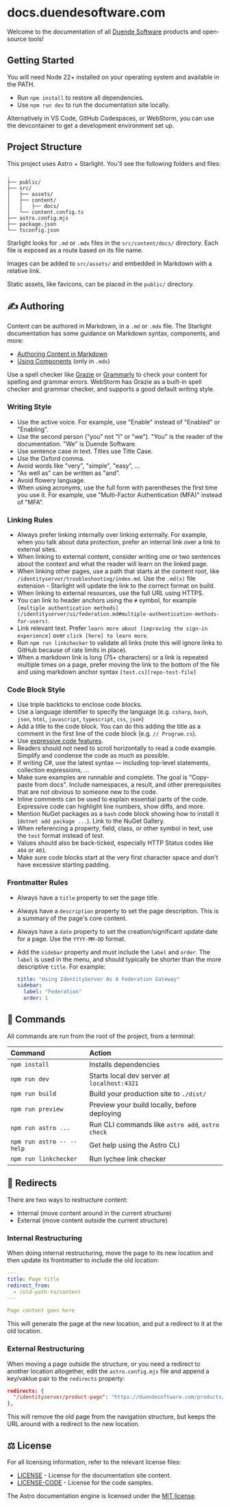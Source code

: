 # docs.duendesoftware.com

Welcome to the documentation of all [Duende Software](https://duendesoftware.com) products and open-source tools!

## Getting Started

You will need Node 22+ installed on your operating system and available in the PATH.

* Run `npm install` to restore all dependencies.
* Use `npm run dev` to run the documentation site locally.

Alternatively in VS Code, GitHub Codespaces, or WebStorm, you can use the devcontainer to get a development environment set up.

## Project Structure

This project uses Astro + Starlight. You'll see the following folders and files:

```
.
├── public/
├── src/
│   ├── assets/
│   ├── content/
│   │   ├── docs/
│   └── content.config.ts
├── astro.config.mjs
├── package.json
└── tsconfig.json
```

Starlight looks for `.md` or `.mdx` files in the `src/content/docs/` directory. Each file is exposed as a route based on its file name.

Images can be added to `src/assets/` and embedded in Markdown with a relative link.

Static assets, like favicons, can be placed in the `public/` directory.

## ✍️ Authoring

Content can be authored in Markdown, in a `.md` or `.mdx` file. The Starlight documentation has some guidance on Markdown syntax, components, and more:

* [Authoring Content in Markdown](https://starlight.astro.build/guides/authoring-content/)
* [Using Components](https://starlight.astro.build/components/using-components/) (only in `.mdx`)

Use a spell checker like [Grazie](https://www.jetbrains.com/grazie/) or [Grammarly](https://www.grammarly.com/) to check your content for spelling and grammar errors.
WebStorm has Grazie as a built-in spell checker and grammar checker, and supports a good default writing style.

### Writing Style

* Use the active voice. For example, use "Enable" instead of "Enabled" or "Enabling".
* Use the second person ("you" not "I" or "we"). "You" is the reader of the documentation. "We" is Duende Software.
* Use sentence case in text. Titles use Title Case.
* Use the Oxford comma.
* Avoid words like "very", "simple", "easy", ...
* "As well as" can be written as "and".
* Avoid flowery language.
* When using acronyms, use the full form with parentheses the first time you use it. For example, use "Multi-Factor Authentication (MFA)" instead of "MFA".

### Linking Rules

* Always prefer linking internally over linking externally. For example, when you talk about data protection, prefer an internal link over a link to external sites.
* When linking to external content, consider writing one or two sentences about the context and what the reader will learn on the linked page.
* When linking other pages, use a path that starts at the content root, like `/identityserver/troubleshooting/index.md`. Use the `.md(x)` file extension - Starlight will update the link to the correct format on build.
* When linking to external resources, use the full URL using HTTPS.
* You can link to header anchors using the `#` symbol, for example `[multiple authentication methods](/identityserver/ui/federation.md#multiple-authentication-methods-for-users)`.
* Link relevant text. Prefer `learn more about [improving the sign-in experience]` over `click [here] to learn more`.
* Run `npm run linkchecker` to validate all links (note this will ignore links to GitHub because of rate limits in place).
* When a markdown link is long (75+ characters) or a link is repeated multiple times on a page, prefer moving the link to the bottom of the file and using markdown anchor syntax `[test.cs][repo-test-file]`

### Code Block Style

* Use triple backticks to enclose code blocks.
* Use a language identifier to specify the language (e.g. `csharp`, `bash`, `json`, `html`, `javascript`, `typescript`, `css`, `json`)
* Add a title to the code block. You can do this adding the title as a comment in the first line of the code block (e.g. `// Program.cs`).
* Use [expressive code features](https://starlight.astro.build/guides/authoring-content/#expressive-code-features).
* Readers should not need to scroll horizontally to read a code example. Simplify and condense the code as much as possible.
* If writing C#, use the latest syntax — including top-level statements, collection expressions, ...
* Make sure examples are runnable and complete. The goal is "Copy-paste from docs". Include namespaces, a result, and other prerequisites that are not obvious to someone new to the code.
* Inline comments can be used to explain essential parts of the code. Expressive code can highlight line numbers, show diffs, and more.
* Mention NuGet packages as a `bash` code block showing how to install it (`dotnet add package ...`). Link to the NuGet Gallery.
* When referencing a property, field, class, or other symbol in text, use the `test` format instead of *test*.
* Values should also be back-ticked, especially HTTP Status codes like `404` or `401`.
* Make sure code blocks start at the very first character space and don't have excessive starting padding.

### Frontmatter Rules

* Always have a `title` property to set the page title.
* Always have a `description` property to set the page description. This is a summary of the page's core content.
* Always have a `date` property to set the creation/significant update date for a page. Use the `YYYY-MM-DD` format.
* Add the `sidebar` property and must include the `label` and `order`. The `label` is used in the menu, and should typically be shorter than the more descriptive `title`. For example:

    ```yaml
    title: "Using IdentityServer As A Federation Gateway"
    sidebar:
      label: "Federation"
      order: 1
    ```

## 🧞 Commands

All commands are run from the root of the project, from a terminal:

| Command                   | Action                                           |
|:--------------------------|:-------------------------------------------------|
| `npm install`             | Installs dependencies                            |
| `npm run dev`             | Starts local dev server at `localhost:4321`      |
| `npm run build`           | Build your production site to `./dist/`          |
| `npm run preview`         | Preview your build locally, before deploying     |
| `npm run astro ...`       | Run CLI commands like `astro add`, `astro check` |
| `npm run astro -- --help` | Get help using the Astro CLI                     |
| `npm run linkchecker`     | Run lychee link checker                          |

## 🔀 Redirects

There are two ways to restructure content:
* Internal (move content around in the current structure)
* External (move content outside the current structure)

### Internal Restructuring

When doing internal restructuring, move the page to its new location and then update its frontmatter
to include the old location:

```yaml
---
title: Page title
redirect_from:
  - /old-path-to/content
---

Page content goes here
```

This will generate the page at the new location, and put a redirect to it at the old location.

### External Restructuring

When moving a page outside the structure, or you need a redirect to another location altogether,
edit the `astro.config.mjs` file and append a key/vaklue pair to the `redirects` property:

```json
redirects: {
  "/identityserver/product-page": "https://duendesoftware.com/products/identityserver",
},
```

This will remove the old page from the navigation structure, but keeps the URL around
with a redirect to the new location.

## ⚖️ License

For all licensing information, refer to the relevant license files:

* [LICENSE](LICENSE) - License for the documentation site content.
* [LICENSE-CODE](LICENSE-CODE) - License for the code samples.

The Astro documentation engine is licensed under the [MIT license](https://github.com/withastro/astro/blob/main/LICENSE).
